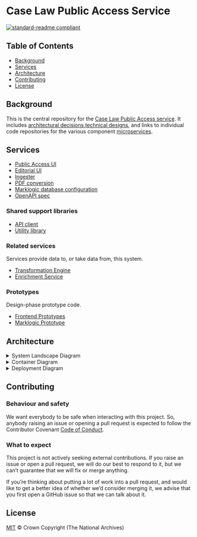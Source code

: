 # Case Law Public Access Service

[![standard-readme compliant](https://img.shields.io/badge/readme%20style-standard-brightgreen.svg?style=flat-square)](https://github.com/RichardLitt/standard-readme)

## Table of Contents

- [Background](#background)
- [Services](#services)
- [Architecture](#architecture)
- [Contributing](#contributing)
- [License](#license)

## Background

This is the central repository for the [Case Law Public Access service](https://caselaw.nationalarchives.gov.uk/). It includes [architectural decisions](https://github.com/nationalarchives/ds-caselaw-public-access-service/tree/main/doc/adr),[technical designs](https://github.com/nationalarchives/ds-caselaw-public-access-service/tree/main/doc/arch), and links to individual code repositories for the various component [microservices](doc/adr/0002-use-a-microservice-architecture.md).

## Services

* [Public Access UI](https://github.com/nationalarchives/ds-caselaw-public-ui/)
* [Editorial UI](https://github.com/nationalarchives/ds-caselaw-editor-ui/)
* [Ingester](https://github.com/nationalarchives/ds-caselaw-ingester)
* [PDF conversion](https://github.com/nationalarchives/ds-caselaw-pdf-conversion)
* [Marklogic database configuration](https://github.com/nationalarchives/ds-caselaw-public-access-service/tree/main/marklogic)
* [OpenAPI spec](https://github.com/nationalarchives/ds-caselaw-public-access-service/tree/main/doc/openapi)

### Shared support libraries

* [API client](https://github.com/nationalarchives/ds-caselaw-custom-api-client)
* [Utility library](https://github.com/nationalarchives/ds-caselaw-utils)

### Related services

Services provide data to, or take data from, this system.

* [Transformation Engine](https://github.com/nationalarchives/da-transform-dev-documentation/blob/develop/editorial-system-integration/README.md)
* [Enrichment Service](https://github.com/nationalarchives/ds-caselaw-data-enrichment-service)

### Prototypes

Design-phase prototype code.

* [Frontend Prototypes](https://github.com/nationalarchives/ds-caselaw-frontend)
* [Marklogic Prototype](https://github.com/mangiafico/tna-judgments-website)

## Architecture

<details>
  <summary>System Landscape Diagram</summary>

  ```mermaid
        C4Context
        title System landscape

        System_Ext(tdr, "Transfer Digital Records")

        Person_Ext(apiUser, "API User")
        Person_Ext(joepublic, "Public User")
        Person(editor, "TNA Editorial Team")
        

        
        System_Ext(transformationEngine, "Transformation Engine")
        System_Ext(enrichment, "Enrichment Engine")

        System_Boundary(access, "Case Law Access") {
            System(ingester, "Ingester")
            System(api, "REST API", $tags="Marklogic Application")
            System(publicUI, "Public UI")
            System(editorUI, "Editor UI")
            
            
            SystemDb(markLogic, "LegalDocML document store", "MarkLogic")
        }

        BiRel(api, markLogic, "queries", "XQuery")

        Rel(tdr, transformationEngine, "sends uploaded documents")
        Rel(transformationEngine, ingester, "sends parsed documents", "S3/SNS")
        Rel(ingester, api, "stores documents", "HTTPS")
        BiRel(enrichment, api, "reads/writes", "HTTPS")
        BiRel(editorUI, api, "reads/writes", "HTTPS")
        Rel(publicUI, api, "reads", "HTTPS")
        Rel_R(apiUser, api, "reads", "HTTPS")
        Rel(joepublic, publicUI, "uses", "HTTPS")
        Rel(editor, editorUI, "uses", "HTTPS")
  ```
</details>

<details>
  <summary>Container Diagram</summary>

  ![Container Diagram](doc/arch/images/Container%20Diagram.png)
</details>

<details>
  <summary>Deployment Diagram</summary>

  ![Deployment Diagram](doc/arch/images/Deployment%20Diagram.png)
</details>

## Contributing

### Behaviour and safety

We want everybody to be safe when interacting with this project. So,
anybody raising an issue or opening a pull request is expected to
follow the Contributor Covenant
[Code of Conduct](https://www.contributor-covenant.org/version/2/1/code_of_conduct/).

### What to expect

This project is not actively seeking external contributions. If you raise an
issue or open a pull request, we will do our best to respond to it, but we
can’t guarantee that we will fix or merge anything.

If you’re thinking about putting a lot of work into a pull request, and would
like to get a better idea of whether we’d consider merging it, we advise that
you first open a GitHub issue so that we can talk about it.

## License

[MIT](LICENSE.md) © Crown Copyright (The National Archives)
